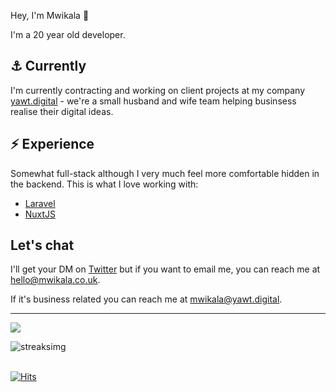 Hey, I'm Mwikala 👋

I'm a 20 year old developer.


## ⚓ Currently

I'm currently contracting and working on client projects at my company [yawt.digital](https://yawt.digital) - we're a small husband and wife team helping businsess realise their digital ideas.

## ⚡ Experience

Somewhat full-stack although I very much feel more comfortable hidden in the backend. This is what I love working with:

- [Laravel](https://laravel.com/)
- [NuxtJS](https://nuxtjs.com/)

## Let's chat

I'll get your DM on [Twitter](https://twitter.com/mwikala_) but if you want to email me, you can reach me at [hello@mwikala.co.uk](mailto:hello@mwikala.co.uk).

If it's business related you can reach me at [mwikala@yawt.digital](mailto:mwikala@yawt.digital).

---

<a href="https://discord.com/users/705665813994012695">
  <img src="https://lanyard-profile-readme.vercel.app/api/159790947490594816?hideTimestamp=true&idleMessage=Idiling..."/>
</a>

![streaksimg](https://github-readme-streak-stats.herokuapp.com/?user=mwikala&theme=dark)


\
[![Hits](https://hits.link/hits?url=https://github.com/mwikala&bgLeft=444444&bgRight=575fff&label=visits)](https://hits.link)
